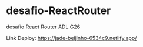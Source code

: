 # desafio-ReactRouter
desafio React Router ADL G26

Link Deploy: https://jade-beijinho-6534c9.netlify.app/
